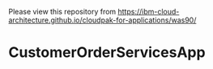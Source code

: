 Please view this repository from https://ibm-cloud-architecture.github.io/cloudpak-for-applications/was90/
# CustomerOrderServicesApp
